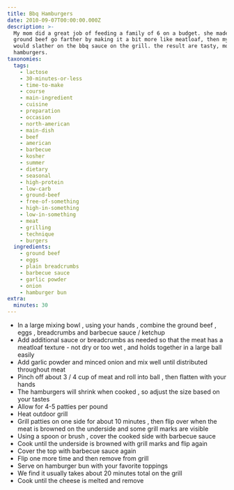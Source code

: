 ```yaml
---
title: Bbq Hamburgers
date: 2010-09-07T00:00:00.000Z
description: >-
  My mom did a great job of feeding a family of 6 on a budget. she made the
  ground beef go farther by making it a bit more like meatloaf, then my dad
  would slather on the bbq sauce on the grill. the result are tasty, moist
  hamburgers.
taxonomies:
  tags:
    - lactose
    - 30-minutes-or-less
    - time-to-make
    - course
    - main-ingredient
    - cuisine
    - preparation
    - occasion
    - north-american
    - main-dish
    - beef
    - american
    - barbecue
    - kosher
    - summer
    - dietary
    - seasonal
    - high-protein
    - low-carb
    - ground-beef
    - free-of-something
    - high-in-something
    - low-in-something
    - meat
    - grilling
    - technique
    - burgers
  ingredients:
    - ground beef
    - eggs
    - plain breadcrumbs
    - barbecue sauce
    - garlic powder
    - onion
    - hamburger bun
extra:
  minutes: 30
---
```

 - In a large mixing bowl , using your hands , combine the ground beef , eggs , breadcrumbs and barbecue sauce / ketchup
 - Add additional sauce or breadcrumbs as needed so that the meat has a meatloaf texture - not dry or too wet , and holds together in a large ball easily
 - Add garlic powder and minced onion and mix well until distributed throughout meat
 - Pinch off about 3 / 4 cup of meat and roll into ball , then flatten with your hands
 - The hamburgers will shrink when cooked , so adjust the size based on your tastes
 - Allow for 4-5 patties per pound
 - Heat outdoor grill
 - Grill patties on one side for about 10 minutes , then flip over when the meat is browned on the underside and some grill marks are visible
 - Using a spoon or brush , cover the cooked side with barbecue sauce
 - Cook until the underside is browned with grill marks and flip again
 - Cover the top with barbecue sauce again
 - Flip one more time and then remove from grill
 - Serve on hamburger bun with your favorite toppings
 - We find it usually takes about 20 minutes total on the grill
 - Cook until the cheese is melted and remove
